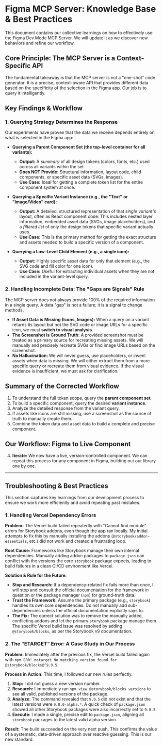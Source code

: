 # Figma MCP Server: Knowledge Base & Best Practices

This document contains our collective learnings on how to effectively use the Figma Dev Mode MCP Server. We will update it as we discover new behaviors and refine our workflow.

## Core Principle: The MCP Server is a Context-Specific API

The fundamental takeaway is that the MCP server is not a "one-shot" code generator. It is a precise, context-aware API that provides different data based on the specificity of the selection in the Figma app. Our job is to query it intelligently.

## Key Findings & Workflow

### 1. Querying Strategy Determines the Response

Our experiments have proven that the data we receive depends entirely on what is selected in the Figma app:

*   **Querying a Parent Component Set (the top-level container for all variants):**
    *   **Output:** A *summary* of all design tokens (colors, fonts, etc.) used across all variants within the set.
    *   **Does NOT Provide:** Structural information, layout code, child components, or specific asset data (SVGs, images).
    *   **Use Case:** Ideal for getting a complete token list for the entire component system at once.

*   **Querying a Specific Variant Instance (e.g., the "Text" or "Image/Video" card):**
    *   **Output:** A detailed, structured representation of that *single variant's* layout, often as React component code. This includes nested layer information, embedded asset data (SVGs, image placeholders), and a *filtered list* of only the design tokens that specific variant actually uses.
    *   **Use Case:** This is the primary method for getting the exact structure and assets needed to build a specific version of a component.

*   **Querying a Low-Level Child Element (e.g., a single icon):**
    *   **Output:** Highly specific asset data for only that element (e.g., the SVG code and fill color for one icon).
    *   **Use Case:** Useful for extracting individual assets when they are not included in the variant-level query.

### 2. Handling Incomplete Data: The "Gaps are Signals" Rule

The MCP server does not always provide 100% of the required information in a single query. A data "gap" is not a failure; it is a signal to change methods.

*   **If Asset Data is Missing (Icons, Images):** When a query on a variant returns its layout but not the SVG code or image URLs for a specific icon, we must **switch to visual analysis**.
*   **The Screenshot is Ground Truth:** A provided screenshot must be treated as a primary source for recreating missing assets. We will manually and precisely recreate SVGs or find image URLs based on the screenshot.
*   **No Hallucination:** We will never guess, use placeholders, or invent assets when data is missing. We will either extract them from a more specific query or recreate them from visual evidence. If the visual evidence is insufficient, we must ask for clarification.

## Summary of the Corrected Workflow

1.  To understand the full token scope, query the **parent component set**.
2.  To build a specific component, query the desired **variant instance**.
3.  Analyze the detailed response from the variant query.
4.  If assets like icons are still missing, use a screenshot as the source of truth to manually create them.
5.  Combine the token data and asset data to build a complete and precise component.

## Our Workflow: Figma to Live Component

4.  **Iterate:** We now have a live, version-controlled component. We can repeat this process for any component in Figma, building out our library one by one.

---

## Troubleshooting & Best Practices

This section captures key learnings from our development process to ensure we work more efficiently and avoid repeating past mistakes.

### 1. Handling Vercel Dependency Errors

**Problem:** The Vercel build failed repeatedly with "Cannot find module" errors for Storybook addons, even though the app ran locally. My initial attempts to fix this by manually installing the addons (`@storybook/addon-essentials`, etc.) did not work and created a frustrating loop.

**Root Cause:** Frameworks like Storybook manage their own internal dependencies. Manually adding addon packages to `package.json` can conflict with the versions the core `storybook` package expects, leading to build failures in a clean CI/CD environment like Vercel.

**Solution & Rule for the Future:**
*   **Stop and Research:** If a dependency-related fix fails more than once, I will stop and consult the official documentation for the framework in question or the package manager (`npm`) for ground-truth data.
*   **Trust the Framework:** Assume the primary package (e.g., `storybook`) handles its own core dependencies. Do not manually add sub-dependencies unless the official documentation explicitly says to.
*   **The Fix:** The correct solution was to remove the manually added, conflicting addons and let the primary `storybook` package manage them. The specific Vercel build issue was resolved by adding `@storybook/blocks`, as per the Storybook v9 documentation.

### 2. The "ETARGET" Error: A Case Study in Our Process

**Problem:** Immediately after the previous fix, the Vercel build failed again with `npm ERR! notarget No matching version found for @storybook/blocks@^9.0.5`.

**Process in Action:** This time, I followed our new rules perfectly.
1.  **Stop:** I did not guess a new version number.
2.  **Research:** I immediately ran `npm view @storybook/blocks versions` to see all valid, published versions of the package.
3.  **Analyze:** The command revealed that `9.0.5` did not exist and that the latest versions were `9.0.0-alpha.*`. A quick check of `package.json` showed all other Storybook packages were also incorrectly set to `9.0.5`.
4.  **Execute:** I made a single, precise edit to `package.json`, aligning all `storybook` packages to the latest valid alpha version.

**Result:** The build succeeded on the very next push. This confirms the value of a systematic, data-driven approach over reactive guessing. This is our new standard. 